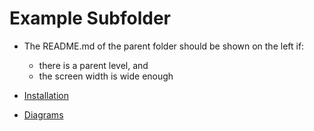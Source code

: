 
# Example Subfolder

* The README.md of the parent folder should be shown on the left if:
  * there is a parent level, and
  * the screen width is wide enough

* [Installation](installation.md)
* [Diagrams](diagrams.md)

